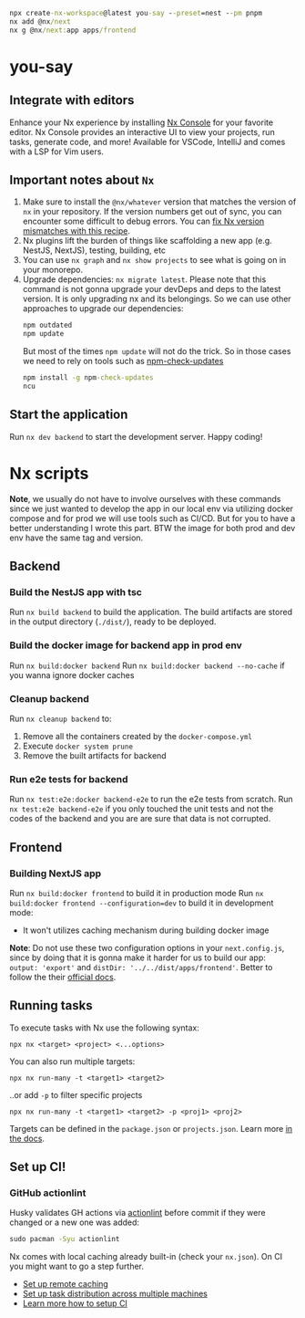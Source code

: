 ```cmd
npx create-nx-workspace@latest you-say --preset=nest --pm pnpm
nx add @nx/next
nx g @nx/next:app apps/frontend
```

# you-say

## Integrate with editors

Enhance your Nx experience by installing [Nx Console](https://nx.dev/nx-console) for your favorite editor. Nx Console
provides an interactive UI to view your projects, run tasks, generate code, and more! Available for VSCode, IntelliJ and
comes with a LSP for Vim users.

## Important notes about `Nx`

1. Make sure to install the `@nx/whatever` version that matches the version of `nx` in your repository. If the version numbers get out of sync, you can encounter some difficult to debug errors. You can [fix Nx version mismatches with this recipe](https://nx.dev/recipes/tips-n-tricks/keep-nx-versions-in-sync).
2. Nx plugins lift the burden of things like scaffolding a new app (e.g. NestJS, NextJS), testing, building, etc
3. You can use `nx graph` and `nx show projects` to see what is going on in your monorepo.
4. Upgrade dependencies: `nx migrate latest`.
   Please note that this command is not gonna upgrade your devDeps and deps to the latest version. It is only upgrading nx and its belongings. So we can use other approaches to upgrade our dependencies:
   ```cmd
   npm outdated
   npm update
   ```
   But most of the times `npm update` will not do the trick. So in those cases we need to rely on tools such as [npm-check-updates](https://www.npmjs.com/package/npm-check-updates)
   ```cmd
   npm install -g npm-check-updates
   ncu
   ```

## Start the application

Run `nx dev backend` to start the development server. Happy coding!

# Nx scripts

**Note**, we usually do not have to involve ourselves with these commands since we just wanted to develop the app in our local env via utilizing docker compose and for prod we will use tools such as CI/CD. But for you to have a better understanding I wrote this part. BTW the image for both prod and dev env have the same tag and version.

## Backend

### Build the NestJS app with tsc

Run `nx build backend` to build the application. The build artifacts are stored in the output directory (`./dist/`), ready to be deployed.

### Build the docker image for backend app in prod env

Run `nx build:docker backend`
Run `nx build:docker backend --no-cache` if you wanna ignore docker caches

### Cleanup backend

Run `nx cleanup backend` to:

1. Remove all the containers created by the `docker-compose.yml`
2. Execute `docker system prune`
3. Remove the built artifacts for backend

### Run e2e tests for backend

Run `nx test:e2e:docker backend-e2e` to run the e2e tests from scratch.
Run `nx test:e2e backend-e2e` if you only touched the unit tests and not the codes of the backend and you are are sure that data is not corrupted.

## Frontend

### Building NextJS app

Run `nx build:docker frontend` to build it in production mode
Run `nx build:docker frontend --configuration=dev` to build it in development mode:

- It won't utilizes caching mechanism during building docker image

**Note**: Do not use these two configuration options in your `next.config.js`, since by doing that it is gonna make it harder for us to build our app: `output: 'export'` and `distDir: '../../dist/apps/frontend'`. Better to follow the their [official docs](https://nextjs.org/docs/app/building-your-application/deploying#docker-image).

## Running tasks

To execute tasks with Nx use the following syntax:

```
npx nx <target> <project> <...options>
```

You can also run multiple targets:

```
npx nx run-many -t <target1> <target2>
```

..or add `-p` to filter specific projects

```
npx nx run-many -t <target1> <target2> -p <proj1> <proj2>
```

Targets can be defined in the `package.json` or `projects.json`. Learn more [in the docs](https://nx.dev/features/run-tasks).

## Set up CI!

### GitHub actionlint

Husky validates GH actions via [actionlint](https://github.com/rhysd/actionlint) before commit if they were changed or a new one was added:

```cmd
sudo pacman -Syu actionlint
```

Nx comes with local caching already built-in (check your `nx.json`). On CI you might want to go a step further.

- [Set up remote caching](https://nx.dev/features/share-your-cache)
- [Set up task distribution across multiple machines](https://nx.dev/nx-cloud/features/distribute-task-execution)
- [Learn more how to setup CI](https://nx.dev/recipes/ci)
